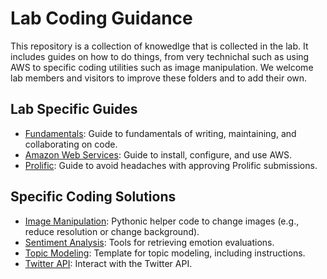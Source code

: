 # Lab Coding Guidance

This repository is a collection of knowedlge that is collected in the lab. It includes guides on how to do things, from very technichal such as using AWS to specific coding utilities such as image manipulation. We welcome lab members and visitors to improve these folders and to add their own. 


## Lab Specific Guides

- [Fundamentals](./guides/fundamentals): Guide to fundamentals of writing,
  maintaining, and collaborating on code.
- [Amazon Web Services](./guides/aws): Guide to install, configure, and use AWS.
- [Prolific](./guides/prolific): Guide to avoid headaches with approving Prolific submissions.

## Specific Coding Solutions

- [Image Manipulation](./examples/image_manipulation): Pythonic helper code to change images (e.g., reduce resolution or change background).
- [Sentiment Analysis](./examples/sentiment_analysis): Tools for retrieving emotion evaluations.
- [Topic Modeling](./examples/topic_modeling): Template for topic  modeling, including instructions.
- [Twitter API](./examples/twitter_api): Interact with the Twitter API.
